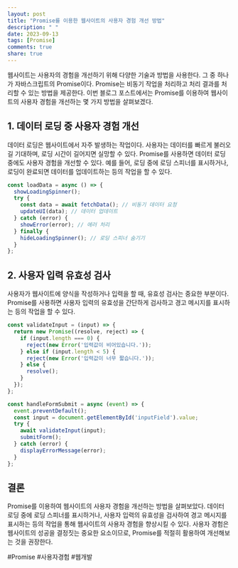 ```yaml
---
layout: post
title: "Promise를 이용한 웹사이트의 사용자 경험 개선 방법"
description: " "
date: 2023-09-13
tags: [Promise]
comments: true
share: true
---
```


웹사이트는 사용자의 경험을 개선하기 위해 다양한 기술과 방법을 사용한다. 그 중 하나가 자바스크립트의 Promise이다. Promise는 비동기 작업을 처리하고 처리 결과를 처리할 수 있는 방법을 제공한다. 이번 블로그 포스트에서는 Promise를 이용하여 웹사이트의 사용자 경험을 개선하는 몇 가지 방법을 살펴보겠다.

## 1. 데이터 로딩 중 사용자 경험 개선

데이터 로딩은 웹사이트에서 자주 발생하는 작업이다. 사용자는 데이터를 빠르게 불러오길 기대하며, 로딩 시간이 길어지면 실망할 수 있다. Promise를 사용하면 데이터 로딩 중에도 사용자 경험을 개선할 수 있다. 예를 들어, 로딩 중에 로딩 스피너를 표시하거나, 로딩이 완료되면 데이터를 업데이트하는 등의 작업을 할 수 있다. 

```javascript
const loadData = async () => {
  showLoadingSpinner();
  try {
    const data = await fetchData(); // 비동기 데이터 요청
    updateUI(data); // 데이터 업데이트
  } catch (error) {
    showError(error); // 에러 처리
  } finally {
    hideLoadingSpinner(); // 로딩 스피너 숨기기
  }
};
```

## 2. 사용자 입력 유효성 검사

사용자가 웹사이트에 양식을 작성하거나 입력을 할 때, 유효성 검사는 중요한 부분이다. Promise를 사용하면 사용자 입력의 유효성을 간단하게 검사하고 경고 메시지를 표시하는 등의 작업을 할 수 있다.

```javascript
const validateInput = (input) => {
  return new Promise((resolve, reject) => {
    if (input.length === 0) {
      reject(new Error('입력값이 비어있습니다.'));
    } else if (input.length < 5) {
      reject(new Error('입력값이 너무 짧습니다.'));
    } else {
      resolve();
    }
  });
};

const handleFormSubmit = async (event) => {
  event.preventDefault();
  const input = document.getElementById('inputField').value;
  try {
    await validateInput(input);
    submitForm();
  } catch (error) {
    displayErrorMessage(error);
  }
};
```

## 결론

Promise를 이용하여 웹사이트의 사용자 경험을 개선하는 방법을 살펴보았다. 데이터 로딩 중에 로딩 스피너를 표시하거나, 사용자 입력의 유효성을 검사하여 경고 메시지를 표시하는 등의 작업을 통해 웹사이트의 사용자 경험을 향상시킬 수 있다. 사용자 경험은 웹사이트의 성공을 결정짓는 중요한 요소이므로, Promise를 적절히 활용하여 개선해보는 것을 권장한다.

#Promise #사용자경험 #웹개발